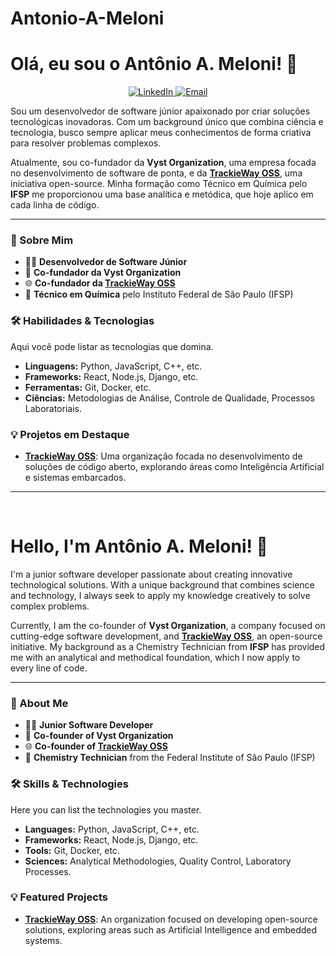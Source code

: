 # Antonio-A-Meloni
# Olá, eu sou o Antônio A. Meloni! 👋

<p align="center">
  <a href="https://www.linkedin.com/in/antonioomeloni/">
    <img src="https://img.shields.io/badge/LinkedIn-0077B5?style=for-the-badge&logo=linkedin&logoColor=white" alt="LinkedIn">
  </a>
  <a href="mailto:antonio.meloni@vytruve.org">
    <img src="https://img.shields.io/badge/-Email-000?style=for-the-badge&logo=microsoft-outlook&logoColor=007BFF" alt="Email">
  </a>
</p>

Sou um desenvolvedor de software júnior apaixonado por criar soluções tecnológicas inovadoras. Com um background único que combina ciência e tecnologia, busco sempre aplicar meus conhecimentos de forma criativa para resolver problemas complexos.

Atualmente, sou co-fundador da **Vyst Organization**, uma empresa focada no desenvolvimento de software de ponta, e da **[TrackieWay OSS](https://github.com/TrackieWay-OSS)**, uma iniciativa open-source. Minha formação como Técnico em Química pelo **IFSP** me proporcionou uma base analítica e metódica, que hoje aplico em cada linha de código.

---

### 🚀 Sobre Mim

- 👨‍💻 **Desenvolvedor de Software Júnior**
- 🏢 **Co-fundador da Vyst Organization**
- 🌐 **Co-fundador da [TrackieWay OSS](https://github.com/TrackieWay-OSS)**
- 🔬 **Técnico em Química** pelo Instituto Federal de São Paulo (IFSP)

### 🛠️ Habilidades & Tecnologias

Aqui você pode listar as tecnologias que domina.

- **Linguagens:** Python, JavaScript, C++, etc.
- **Frameworks:** React, Node.js, Django, etc.
- **Ferramentas:** Git, Docker, etc.
- **Ciências:** Metodologias de Análise, Controle de Qualidade, Processos Laboratoriais.

### 💡 Projetos em Destaque

- **[TrackieWay OSS](https://github.com/TrackieWay-OSS)**: Uma organização focada no desenvolvimento de soluções de código aberto, explorando áreas como Inteligência Artificial e sistemas embarcados.

---
<br>

# Hello, I'm Antônio A. Meloni! 👋

I'm a junior software developer passionate about creating innovative technological solutions. With a unique background that combines science and technology, I always seek to apply my knowledge creatively to solve complex problems.

Currently, I am the co-founder of **Vyst Organization**, a company focused on cutting-edge software development, and **[TrackieWay OSS](https://github.com/TrackieWay-OSS)**, an open-source initiative. My background as a Chemistry Technician from **IFSP** has provided me with an analytical and methodical foundation, which I now apply to every line of code.

---

### 🚀 About Me

- 👨‍💻 **Junior Software Developer**
- 🏢 **Co-founder of Vyst Organization**
- 🌐 **Co-founder of [TrackieWay OSS](https://github.com/TrackieWay-OSS)**
- 🔬 **Chemistry Technician** from the Federal Institute of São Paulo (IFSP)

### 🛠️ Skills & Technologies

Here you can list the technologies you master.

- **Languages:** Python, JavaScript, C++, etc.
- **Frameworks:** React, Node.js, Django, etc.
- **Tools:** Git, Docker, etc.
- **Sciences:** Analytical Methodologies, Quality Control, Laboratory Processes.

### 💡 Featured Projects

- **[TrackieWay OSS](https://github.com/TrackieWay-OSS)**: An organization focused on developing open-source solutions, exploring areas such as Artificial Intelligence and embedded systems.
